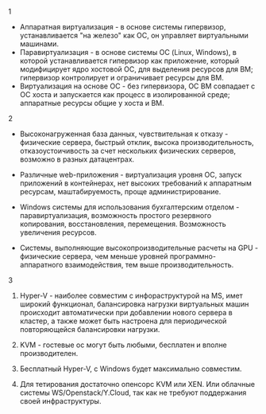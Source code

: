 1 
* Аппаратная виртуализация - в основе системы гипервизор, устанавливается "на железо" как ОС, он управляет виртуальными машинами.
* Паравиртуализация - в основе системы ОС (Linux, Windows), в которой устанавливается гипервизор как приложение, который модифицирует ядро хостовой ОС, для выделения ресурсов для ВМ; гипервизор контролирует и ограничивает ресурсы для ВМ.
* Виртуализация на основе ОС - без гипервизора, ОС ВМ совпадает с ОС хоста и запускается как процесс в изолированной среде; аппаратные ресурсы общие у хоста и ВМ.

2
* Высоконагруженная база данных, чувствительная к отказу - физические сервера, быстрый отклик, высока производительность, отказоустоичивость за счет нескольких физических серверов, возможно в разных датацентрах.

* Различные web-приложения - виртуализация уровня ОС, запуск приложений в контейнерах, нет высоких требований к аппаратным ресурсам, маштабируемость, проще администрирование.

* Windows системы для использования бухгалтерским отделом - паравиртуализация, возможность простого резервного копирования, восстановления, перемещения. Возможность увеличения ресурсов.

* Системы, выполняющие высокопроизводительные расчеты на GPU - физические сервера, чем меньше уровней программно-аппаратного взаимодействия, тем выше производительность.

3

1. Hyper-V - наиболее совместим с инфораструктурой на MS, имет широкий функционал, балансировка нагрузки виртуальных машин происходит автоматически при добавлении нового сервера в кластер, а также может быть настроена для периодической повторяющейся балансировки нагрузки.

2. KVM - гостевые ос могут быть любыми, бесплатен и вполне производителен.
    
3. Бесплатный Hyper-V, с Windows  будет максимально совместим.
       
4. Для тетирования достаточно опенсорс KVM или XEN. Или облачные системы WS/Openstack/Y.Cloud, так как не требуют поддержания своей инфраструктуры.
